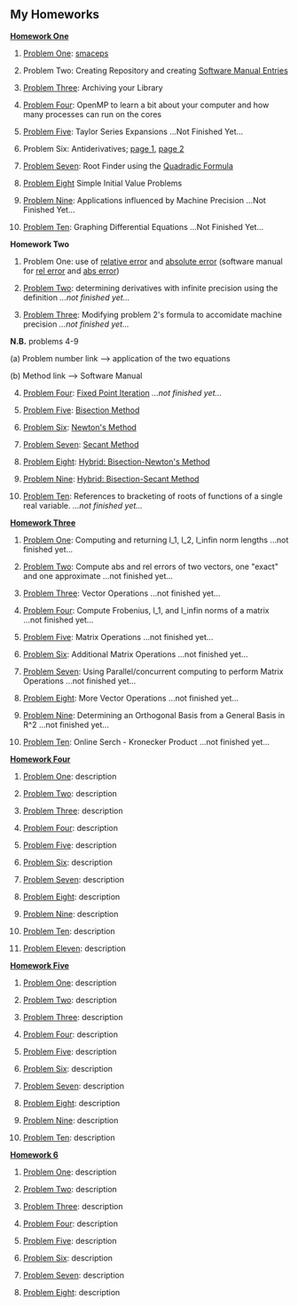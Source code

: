 ## My Homeworks
**[Homework One](https://github.com/warrenm1/math4610/tree/master/homeworks/Homework1)**

1. [Problem One](https://github.com/warrenm1/math4610/blob/master/homeworks/Homework1/precision/maceps.cpp): [smaceps](https://github.com/warrenm1/math4610/blob/master/SoftwareManual/basic/maceps.md)

2. Problem Two: Creating Repository and creating [Software Manual Entries](https://github.com/warrenm1/math4610/blob/master/SoftwareManual/TOC.md)

3. [Problem Three](https://github.com/warrenm1/math4610/tree/master/homeworks/Homework1/hw1_prob3): Archiving your Library

4. [Problem Four](https://github.com/warrenm1/math4610/blob/master/homeworks/Homework1/OpenMP/result.md): OpenMP to learn a bit about your computer and how many processes can run on the cores

5. [Problem Five](link): Taylor Series Expansions ...Not Finished Yet...

6. Problem Six: Antiderivatives; [page 1](https://github.com/warrenm1/math4610/blob/master/homeworks/Homework1/WrittenProofs/20181117_001659.jpg), [page 2](https://github.com/warrenm1/math4610/blob/master/homeworks/Homework1/WrittenProofs/20181117_001732.jpg)

7. [Problem Seven](https://github.com/warrenm1/math4610/blob/master/homeworks/Homework1/rootFinder/rootFinder.cpp): Root Finder using the [Quadradic Formula](https://github.com/warrenm1/math4610/blob/master/SoftwareManual/root_finding/quadratic_formula.md)

8. [Problem Eight](https://github.com/warrenm1/math4610/blob/master/homeworks/Homework1/WrittenProofs/20181117_010052.jpg) Simple Initial Value Problems

9. [Problem Nine](link): Applications influenced by Machine Precision ...Not Finished Yet...

10. [Problem Ten](link): Graphing Differential Equations ...Not Finished Yet...



**Homework Two**

1. Problem One: use of [relative error](https://github.com/warrenm1/math4610/blob/master/homeworks/Homework2/rel_error.cpp) and [absolute error](https://github.com/warrenm1/math4610/blob/master/homeworks/Homework2/abs_error.cpp) (software manual for [rel error](https://github.com/warrenm1/math4610/blob/master/SoftwareManual/basic/rel_err.md) and [abs error](https://github.com/warrenm1/math4610/blob/master/SoftwareManual/basic/abs_err.md))

2. [Problem Two](link): determining derivatives with infinite precision using the definition *...not finished yet...*

3. [Problem Three](link): Modifying problem 2's formula to accomidate machine precision *...not finished yet...*

**N.B.** problems 4-9

(a) Problem number link --> application of the two equations

(b) Method link --> Software Manual

4. [Problem Four](): [Fixed Point Iteration](https://github.com/warrenm1/math4610/blob/master/SoftwareManual/root_finding/fixed_point_iteration.md)  *...not finished yet...*

5. [Problem Five](https://github.com/warrenm1/math4610/blob/master/homeworks/Homework2/bisection.py): [Bisection Method](https://github.com/warrenm1/math4610/blob/master/SoftwareManual/root_finding/bisection.md)

6. [Problem Six](https://github.com/warrenm1/math4610/blob/master/homeworks/Homework2/newton.py): [Newton's Method](https://github.com/warrenm1/math4610/blob/master/SoftwareManual/root_finding/newton.md)

7. [Problem Seven](https://github.com/warrenm1/math4610/blob/master/homeworks/Homework2/secant.py): [Secant Method](https://github.com/warrenm1/math4610/blob/master/SoftwareManual/root_finding/secant.md) 

8. [Problem Eight](https://github.com/warrenm1/math4610/blob/master/homeworks/Homework2/hybrid_bisec-newton.py): [Hybrid: Bisection-Newton's Method](https://github.com/warrenm1/math4610/blob/master/SoftwareManual/root_finding/hybrid_n.md)

9. [Problem Nine](https://github.com/warrenm1/math4610/blob/master/homeworks/Homework2/hybrid_bisec-secant.py): [Hybrid: Bisection-Secant Method](https://github.com/warrenm1/math4610/blob/master/SoftwareManual/root_finding/hybrid_s.md) 

10. [Problem Ten](link): References to bracketing of roots of functions of a single real variable. *...not finished yet...*



**[Homework Three](https://github.com/warrenm1/math4610/tree/master/homeworks/Homework3)**

1. [Problem One](link): Computing and returning l_1, l_2, l_infin norm lengths ...not finished yet...

2. [Problem Two](link): Compute abs and rel errors of two vectors, one "exact" and one approximate ...not finished yet...

3. [Problem Three](https://github.com/warrenm1/math4610/tree/master/homeworks/Homework3/Vector_Operations): Vector Operations ...not finished yet...

4. [Problem Four](link): Compute Frobenius, l_1, and l_infin norms of a matrix ...not finished yet...

5. [Problem Five](https://github.com/warrenm1/math4610/tree/master/homeworks/Homework3/Matrix_Operations): Matrix Operations ...not finished yet...

6. [Problem Six](https://github.com/warrenm1/math4610/tree/master/homeworks/Homework3/Matrix_Operations): Additional Matrix Operations ...not finished yet...

7. [Problem Seven](link): Using Parallel/concurrent computing to perform Matrix Operations ...not finished yet...

8. [Problem Eight](https://github.com/warrenm1/math4610/tree/master/homeworks/Homework3/Vector_Operations): More Vector Operations ...not finished yet...

9. [Problem Nine](link): Determining an Orthogonal Basis from a General Basis in R^2 ...not finished yet...

10. [Problem Ten](link): Online Serch - Kronecker Product ...not finished yet...



**[Homework Four](link)**

1. [Problem One](link): description

2. [Problem Two](link): description

3. [Problem Three](link): description

4. [Problem Four](link): description

5. [Problem Five](link): description

6. [Problem Six](link): description

7. [Problem Seven](link): description

8. [Problem Eight](link): description

9. [Problem Nine](link): description

10. [Problem Ten](link): description

11. [Problem Eleven](link): description



**[Homework Five]()**

1. [Problem One](link): description

2. [Problem Two](link): description

3. [Problem Three](): description

4. [Problem Four](): description

5. [Problem Five](): description

6. [Problem Six](): description

7. [Problem Seven](): description

8. [Problem Eight](): description

9. [Problem Nine](): description

10. [Problem Ten](): description



**[Homework 6]()**

1. [Problem One](): description

2. [Problem Two](): description

3. [Problem Three](): description

4. [Problem Four](): description

5. [Problem Five](): description

6. [Problem Six](): description

7. [Problem Seven](): description

8. [Problem Eight](): description
